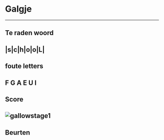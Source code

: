 # Galgje
---
## Te raden woord

|s|c|h|o|o|L|
---
## foute letters
F G A E U I
---
## Score
![gallowstage1](./images/7.png)
---
## Beurten
